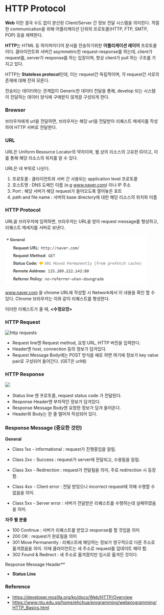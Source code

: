 # HTTP Protocol



**Web** 이란 결국 수도 없이 분산된 Client/Server 간 정보 전달 시스템을 의미한다. 적절한 communication을 위해 어플리케이션 단위의 프로토콜(HTTP, FTP, SMTP, POP) 등을 채택한다.



**HTTP**는 HTML 등 하이퍼미디어 문서를 전송하기위한 **어플리케이션 레이어** 프로토콜이다. 클라이언트와 서버간 asymmetric한 request-response를 하는데, client가 request를, server가 response를 하는 입장이며, 항상 client가 pull 하는 구조를 가지고 있다.

HTTP는 **Stateless protocol**인데, 이는 request간 독립적이며, 각 request간 서로의 존재에 대해 전혀 모른다.

전송되는 데이터와는 관계없이 Generic한 데이터 전달을 통해, develop 되는 시스템이 전달하는 데이터 양식에 구애받지 않게끔 구성되게 한다.



### Browser

브라우저에게 url을 전달하면, 브라우저는 해당 url을 전달받아 리퀘스트 메세지를 작성하여 HTTP 서버로 전달한다. 



### URL

URL은 Uniform Resource Locator의 약자이며, 웹 상의 리소스의 고유한 ID이고, 이를 통해 해당 리소스의 위치를 알 수 있다.

URL은 네 부위로 나뉜다.

1. 프로토콜 : 클라이언트와 서버 간 사용되는 application level 프로토콜
2. 호스트명 : DNS 도메인 이름 (e.g www.naver.com) 이나 IP 주소
3. Port : 해당 서버가 해당 request가 들어오도록 열어놓은 포트
4. path and file name : 서버의 base directory에 대한 해당 리소스의 위치와 이름



### HTTP Protocol

URL을 브라우저에 입력하면, 브라우저는 URL을 받아 request message를 형성하고, 리퀘스트 메세지를 서버로 보낸다.



![1567606824578](Images/1.PNG)

www.naver.com 을 chrome URL에 작성할 시 Network에서 이 내용을 확인 할 수 있다. Chrome 브라우저는 이와 같이 리퀘스트를 형성한다.



이러한 리퀘스트가 올 때, **<수정요망>**



### HTTP Request

![http requests](http://public.codesquad.kr/honux/images/w303.png)

- Request line엔 Request method, 요청 URL, HTTP 버전을 입력한다.
- Header엔 host, connection 등의 정보가 담겨있다.
- Request Message Body에는 POST 방식을 예로 하면 여기에 정보가 key value pair로 구성되어 들어간다. (GET은 url에)



### HTTP Response

![](https://tramyu.github.io/images/etc/image-20180603203355021.png)

- Status line 엔 프로토콜, request status code 가 전달된다.
- Response Header엔 부차적인 정보가 담겨있다.
- Response Message Body엔 요청한 정보가 담겨 들어온다. 
- Header와 Body는 한 줄 떨어져 작성되어 있다.



### Response Message (중요한 것만)

**General**

- Class 1xx - informational : request가 진행중임을 알림. 
- Class 2xx - Success : request가 server에 전달되고, 수용됨을 알림.
- Class 3xx - Redirection : request가 전달됨을 의미, 주로 redirection 시 등장함.

- Class 4xx - Client error : 전달 받았으나 incorrect request에 의해 수행할 수 없음을 의미. 
- Class 5xx - Server error : 서버가 전달받은 리퀘스트를 수행하는데 실패하였음을 의미.



**자주 뵐 분들**

- 100 Continue : 서버가 리퀘스트를 받았고 response를 할 것임을 의미
- 200 OK : request가 완료됨을 의미
- 301 Move Permanently : 리퀘스트에 해당하는 정보가 영구적으로 다른 주소로 옮겨졌음을 의미. 이때 클라이언트는 새 주소로 request를 업데이트 해야 함.
- 302 Found & Redirect : 새 주소로 옮겨졌지만 임시로 옮겨진 것이다. 



Response Message Header**

- **Status Line**





















### Reference

- https://developer.mozilla.org/ko/docs/Web/HTTP/Overview
- https://www.ntu.edu.sg/home/ehchua/programming/webprogramming/HTTP_Basics.html